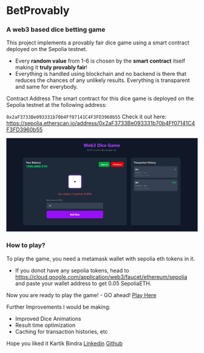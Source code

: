 # BetProvably
### A web3 based dice betting game

This project implements a provably fair dice game using a smart contract deployed on the Sepolia testnet.
- Every **random value** from 1-6 is chosen by the **smart contract** itself making it **truly provably fair**!
- Everything is handled using blockchain and no backend is there that reduces the chances of any unlikely results. Everything is transparent and same for everybody.

Contract Address
The smart contract for this dice game is deployed on the Sepolia testnet at the following address:

`0x2aF3733Be093331b70b4Ff07141C4F3FD3960b55`
Check it out here: https://sepolia.etherscan.io/address/0x2aF3733Be093331b70b4Ff07141C4F3FD3960b55

![gameScreenshot](./gamess.png)

### How to play?
To play the game, you need a metamask wallet with sepolia eth tokens in it.
- If you donot have any sepolia tokens, head to https://cloud.google.com/application/web3/faucet/ethereum/sepolia and paste your wallet address to get 0.05 SepoliaETH.

Now you are ready to play the game! - GO ahead!
[Play Here](https://inquisitive-llama-c967c9.netlify.app/)

Further Improvements I would be making:
- Improved Dice Animations
- Result time optimization
- Caching for transaction histories, etc

Hope you liked it
Kartik Bindra
[Linkedin](https://www/linkedin.com/in/kartik-bindra)
[Github](https://www/github.com/kartikbindra)